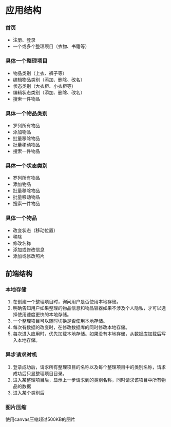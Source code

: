 # 应用结构

### 首页
* 注册、登录
* 一个或多个整理项目（衣物、书籍等）

### 具体一个整理项目
* 物品类别（上衣、裤子等）
* 编辑物品类别（添加、删除、改名）
* 状态类别（大衣柜、小衣柜等）
* 编辑状态类别（添加、删除、改名）
* 搜索一件物品

### 具体一个物品类别
* 罗列所有物品
* 添加物品
* 批量移除物品
* 批量移动物品
* 搜索一件物品

### 具体一个状态类别
* 罗列所有物品
* 添加物品
* 批量移除物品
* 批量移动物品
* 搜索一件物品

### 具体一个物品
* 改变状态（移动位置）
* 移除
* 修改名称
* 添加或修改信息
* 添加或修改照片


## 前端结构

### 本地存储
1. 在创建一个整理项目时，询问用户是否使用本地存储。
2. 明确告知用户如果整理的物品信息和物品容器如果不涉及个人隐私，才可以选择使用速度更快的本地存储。
3. 一个整理项目可以随时切换是否使用本地存储。
4. 每次有数据的改变时，在修改数据库的同时修改本地存储。
5. 每次进入应用时，优先加载本地存储。如果没有本地存储，从数据库加载后写入本地存储。

### 异步请求时机
1. 登录成功后，请求所有整理项目的名称以及每个整理项目中的类别名称，请求成功后只显整理项目目录。
2. 进入某整理项目后，显示上一步请求到的类别名称，同时请求该项目中所有物品的数据
3. 进入某个类别后

### 图片压缩
使用canvas压缩超过500KB的图片
